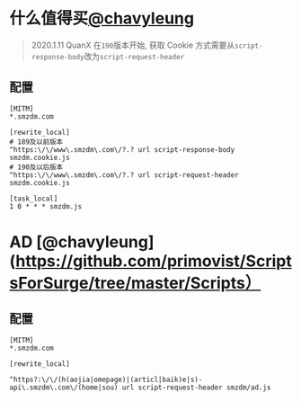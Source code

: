 # 什么值得买[@chavyleung](https://github.com/chavyleung/scripts/tree/master/smzdm)

> 2020.1.11 QuanX 在`190`版本开始, 获取 Cookie 方式需要从`script-response-body`改为`script-request-header`

## 配置

```properties
[MITM]
*.smzdm.com

[rewrite_local]
# 189及以前版本
^https:\/\/www\.smzdm\.com\/?.? url script-response-body smzdm.cookie.js
# 190及以后版本
^https:\/\/www\.smzdm\.com\/?.? url script-request-header smzdm.cookie.js

[task_local]
1 0 * * * smzdm.js
```
# AD [@chavyleung](https://github.com/primovist/ScriptsForSurge/tree/master/Scripts）
## 配置

```properties
[MITM]
*.smzdm.com

[rewrite_local]

^https?:\/\/(h(aojia|omepage)|(articl|baik)e|s)-api\.smzdm\.com\/(home|sou) url script-request-header smzdm/ad.js

```



